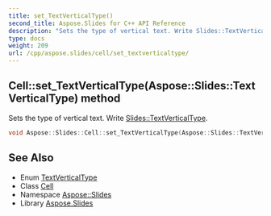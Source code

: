 ```yaml
---
title: set_TextVerticalType()
second_title: Aspose.Slides for C++ API Reference
description: "Sets the type of vertical text. Write Slides::TextVerticalType."
type: docs
weight: 209
url: /cpp/aspose.slides/cell/set_textverticaltype/
---
```

## Cell::set_TextVerticalType(Aspose::Slides::TextVerticalType) method


Sets the type of vertical text. Write [Slides::TextVerticalType](../../textverticaltype/).

```cpp
void Aspose::Slides::Cell::set_TextVerticalType(Aspose::Slides::TextVerticalType value) override
```

## See Also

* Enum [TextVerticalType](../textverticaltype/)
* Class [Cell](./)
* Namespace [Aspose::Slides](../)
* Library [Aspose.Slides](../../)